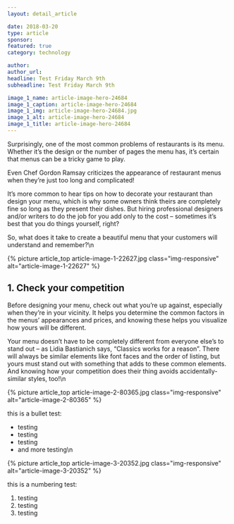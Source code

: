 ```yaml
---
layout: detail_article

date: 2018-03-20
type: article
sponsor:
featured: true
category: technology        

author:  
author_url: 
headline: Test Friday March 9th
subheadline: Test Friday March 9th

image_1_name: article-image-hero-24684
image_1_caption: article-image-hero-24684
image_1_img: article-image-hero-24684.jpg
image_1_alt: article-image-hero-24684
image_1_title: article-image-hero-24684
---
```

	
Surprisingly, one of the most common problems of restaurants is its menu. Whether it&rsquo;s the design or the number of pages the menu has, it&rsquo;s certain that menus can be a tricky game to play.

<!--more-->Even Chef Gordon Ramsay criticizes the appearance of restaurant menus when they&rsquo;re just too long and complicated!

It&rsquo;s more common to hear tips on how to decorate your restaurant than design your menu, which is why some owners think theirs are completely fine so long as they present their dishes. But hiring professional designers and/or writers to do the job for you add only to the cost &ndash; sometimes it&rsquo;s best that you do things yourself, right?

So, what does it take to create a beautiful menu that your customers will understand and remember?\n
				
{% picture article_top article-image-1-22627.jpg class="img-responsive" alt="article-image-1-22627" %}

## 1\. Check your competition

Before designing your menu, check out what you&rsquo;re up against, especially when they&rsquo;re in your vicinity. It helps you determine the common factors in the menus&rsquo; appearances and prices, and knowing these helps you visualize how yours will be different.

Your menu doesn&rsquo;t have to be completely different from everyone else&rsquo;s to stand out &ndash; as Lidia Bastianich says, &ldquo;Classics works for a reason&rdquo;. There will always be similar elements like font faces and the order of listing, but yours must stand out with something that adds to these common elements. And knowing how your competition does their thing avoids accidentally-similar styles, too!\n
				
{% picture article_top article-image-2-80365.jpg class="img-responsive" alt="article-image-2-80365" %}

this is a bullet test:

*   testing
*   testing
*   testing
*   and more testing\n
				
{% picture article_top article-image-3-20352.jpg class="img-responsive" alt="article-image-3-20352" %}

this is a numbering test:

1.  testing
2.  testing
3.  testing
